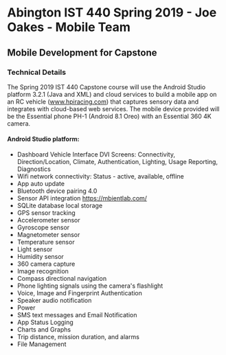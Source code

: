 # Abington IST 440 Spring 2019 - Joe Oakes - Mobile Team
## Mobile Development for Capstone

### Technical Details
The Spring 2019 IST 440 Capstone course will use the Android Studio platform 3.2.1 (Java and XML) and cloud services to build a mobile app on an RC vehicle (www.hpiracing.com) that captures sensory data and integrates with cloud-based web services. The mobile device provided will be the Essential phone PH-1 (Android 8.1 Oreo) with an Essential 360 4K camera. 
#### Android Studio platform:
* Dashboard Vehicle Interface DVI Screens: Connectivity, Direction/Location, Climate, Authentication, Lighting, Usage Reporting, Diagnostics
* Wifi network connectivity: Status - active, available, offline
* App auto update
* Bluetooth device pairing 4.0 
* Sensor API integration https://mbientlab.com/
* SQLite database local storage
* GPS sensor tracking
* Accelerometer sensor
* Gyroscope sensor
* Magnetometer sensor
* Temperature sensor
* Light sensor
* Humidity sensor
* 360 camera capture
* Image recognition
* Compass directional navigation
* Phone lighting signals using the camera's flashlight
* Voice, Image and Fingerprint Authentication
* Speaker audio notification
* Power
* SMS text messages and Email Notification
* App Status Logging
* Charts and Graphs
* Trip distance, mission duration, and alarms
* File Management
